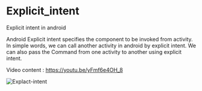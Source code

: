 # Explicit_intent
Explicit intent in android

Android Explicit intent specifies the component to be invoked from activity.
In simple words, we can call another activity in android by explicit intent.
We can also pass the Command from one activity to another using explicit intent.

Video content : https://youtu.be/yFmf6e4OH_8

![Explact-intent](https://user-images.githubusercontent.com/42275109/55073074-cae64480-50b2-11e9-8964-f52eaee7488a.jpg)
